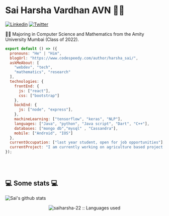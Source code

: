 # Sai Harsha Vardhan AVN 👨‍💻

[![Linkedin](https://img.shields.io/badge/-LinkedIn-222222?style=flat-square&logo=Linkedin&logoColor=white&link=https://www.linkedin.com/in/sudiptoghosh99/)](https://www.linkedin.com/in/saiharsha22)
[![Twitter](https://img.shields.io/badge/-Twitter-222222?style=flat-square&logo=twitter&logoColor=white&link=https://twitter.com/ScientificGhosh/)](https://twitter.com/SaiHARS42253902?s=09)

👨‍🎓 Majoring in Computer Science and Mathematics  from the Amity University Mumbai (Class of 2022).

```js
export default () => ({
  pronouns: "He" | "Him",
  blogUrl: "https://www.codespeedy.com/author/harsha_sai/",
  askMeAbout: [
    "webdev", "tech",
    "mathematics", "research"
  ],
  technologies: {
    frontEnd: {
      js: ["react"],
      css: ["bootstrap"]
    },
    backEnd: {
      js: ["node", "express"],
    },
    machineLearning: ["tensorflow", "keras", "NLP"],
    languages: ["Java", "python", "Java script", "Dart", "C++"],
    databases: ["mongo db","mysql" , "Cassandra"],
    mobile: ["Android", "IOS"]
  },
  currentOccupation: ["last year student, open for job opportunities"],
  currentProject: "I am currently working on agriculture based project. Which predicts leaf disease real time based.",
});
```
</br></br>
<h2>💻 Some stats 💻</h2>

![Sai's github stats](https://github-readme-stats.vercel.app/api?username=saiharsha-22&show_icons=true&title_color=fff&icon_color=79ff97&text_color=9f9f9f&bg_color=151515)

<p align="center"><img src="https://github-readme-stats.vercel.app/api/top-langs/?username=saiharsha-22&langs_count=10&theme=tokyonight&layout=compact" alt="saiharsha-22 :: Languages used" /></p>

